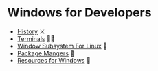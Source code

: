 # Windows for Developers

* [History](./src/history.md) ⚔
* [Terminals](./src/terminals.md) 🐱‍💻
* [Window Subsystem For Linux](./src/wsl.md) 🐧
* [Package Mangers](./src/package_managers.md) 🎁
* [Resources for Windows](src/resources.md) 🛒